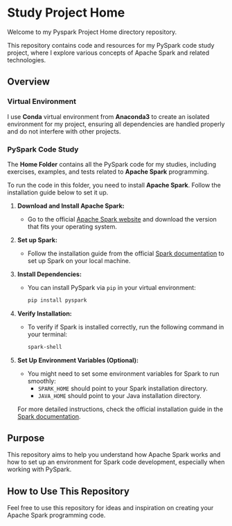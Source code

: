 # Study Project Home

Welcome to my Pyspark Project Home directory repository.

This repository contains code and resources for my PySpark code study project, where I explore various concepts of Apache Spark and related technologies.

## Overview

### Virtual Environment
I use **Conda** virtual environment from **Anaconda3** to create an isolated environment for my project, ensuring all dependencies are handled properly and do not interfere with other projects.

### PySpark Code Study
The **Home Folder** contains all the PySpark code for my studies, including exercises, examples, and tests related to **Apache Spark** programming.

To run the code in this folder, you need to install **Apache Spark**. Follow the installation guide below to set it up.

1. **Download and Install Apache Spark:**
   - Go to the official [Apache Spark website](https://spark.apache.org/downloads.html) and download the version that fits your operating system.

2. **Set up Spark:**
   - Follow the installation guide from the official [Spark documentation](https://spark.apache.org/docs/latest/) to set up Spark on your local machine.

3. **Install Dependencies:**
   - You can install PySpark via `pip` in your virtual environment:
     ```bash
     pip install pyspark
     ```

4. **Verify Installation:**
   - To verify if Spark is installed correctly, run the following command in your terminal:
     ```bash
     spark-shell
     ```

5. **Set Up Environment Variables (Optional):**
   - You might need to set some environment variables for Spark to run smoothly:
     - `SPARK_HOME` should point to your Spark installation directory.
     - `JAVA_HOME` should point to your Java installation directory.

   For more detailed instructions, check the official installation guide in the [Spark documentation](https://spark.apache.org/docs/latest/).

## Purpose

This repository aims to help you understand how Apache Spark works and how to set up an environment for Spark code development, especially when working with PySpark.

## How to Use This Repository

Feel free to use this repository for ideas and inspiration on creating your Apache Spark programming code.
